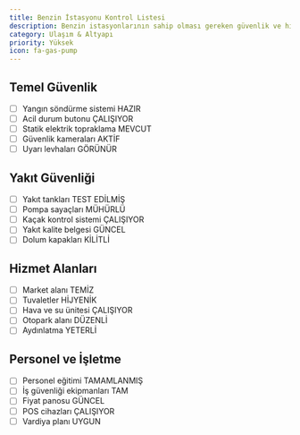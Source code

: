 ```yaml
---
title: Benzin İstasyonu Kontrol Listesi
description: Benzin istasyonlarının sahip olması gereken güvenlik ve hizmet özellikleri
category: Ulaşım & Altyapı
priority: Yüksek
icon: fa-gas-pump
---
```


## Temel Güvenlik

- [ ] Yangın söndürme sistemi HAZIR
- [ ] Acil durum butonu ÇALIŞIYOR
- [ ] Statik elektrik topraklama MEVCUT
- [ ] Güvenlik kameraları AKTİF
- [ ] Uyarı levhaları GÖRÜNÜR

## Yakıt Güvenliği

- [ ] Yakıt tankları TEST EDİLMİŞ
- [ ] Pompa sayaçları MÜHÜRLÜ
- [ ] Kaçak kontrol sistemi ÇALIŞIYOR
- [ ] Yakıt kalite belgesi GÜNCEL
- [ ] Dolum kapakları KİLİTLİ

## Hizmet Alanları

- [ ] Market alanı TEMİZ
- [ ] Tuvaletler HİJYENİK
- [ ] Hava ve su ünitesi ÇALIŞIYOR
- [ ] Otopark alanı DÜZENLİ
- [ ] Aydınlatma YETERLİ

## Personel ve İşletme

- [ ] Personel eğitimi TAMAMLANMIŞ
- [ ] İş güvenliği ekipmanları TAM
- [ ] Fiyat panosu GÜNCEL
- [ ] POS cihazları ÇALIŞIYOR
- [ ] Vardiya planı UYGUN
